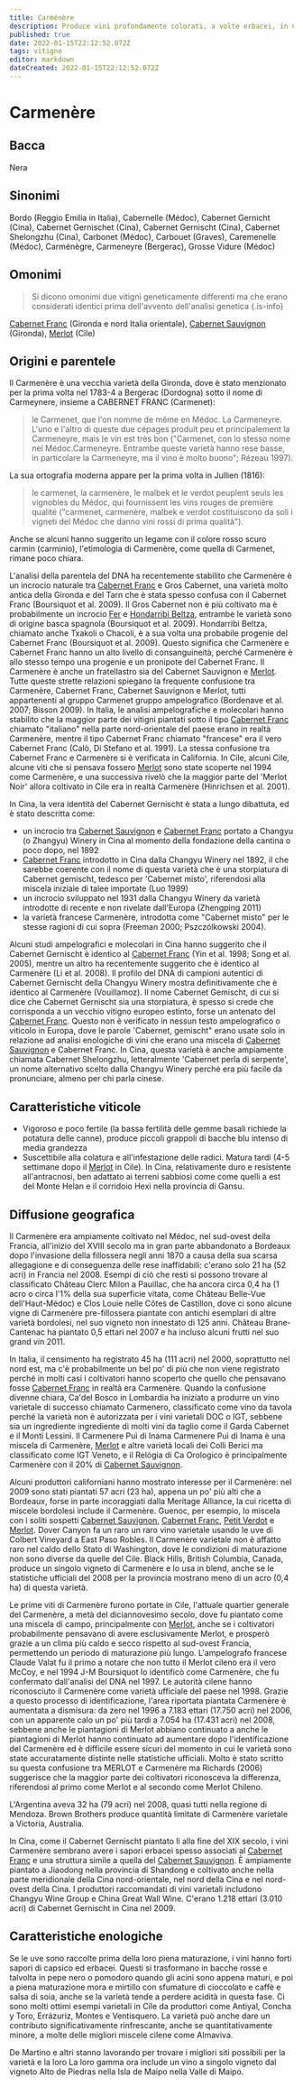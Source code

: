 ```yaml
---
title: Carménère
description: Produce vini profondamente colorati, a volte erbacei, in Cile molto più che nel suo nativo Bordeaux. 
published: true
date: 2022-01-15T22:12:52.072Z
tags: vitigno
editor: markdown
dateCreated: 2022-01-15T22:12:52.072Z
---
```


# Carmenère

## Bacca
Nera

## Sinonimi
Bordo (Reggio Emilia in Italia), Cabernelle (Médoc), Cabernet Gernicht
(Cina), Cabernet Gernischet (Cina), Cabernet Gernischt (Cina), Cabernet Shelongzhu (Cina), Carbonet (Médoc), Carbouet (Graves), Caremenelle (Médoc), Carménègre, Carmeneyre (Bergerac), Grosse Vidure (Médoc)

## Omonimi
> Si dicono omonimi due vitigni geneticamente differenti ma che erano considerati identici prima dell'avvento dell'analisi genetica
{.is-info}

[Cabernet Franc](/vitigni/Francia/bacca-nera/cabernet-franc) (Gironda e nord
Italia orientale), [Cabernet Sauvignon](/vitigni/Francia/bacca-nera/cabernet-sauvignon) (Gironda), [Merlot](/vitigni/Francia/bacca-nera/merlot) (Cile)

## Origini e parentele  
Il Carmenère è una vecchia varietà della Gironda, dove è stato menzionato per la prima volta nel 1783-4 a Bergerac (Dordogna) sotto il nome di Carmeynere, insieme a CABERNET FRANC (Carmenet): 

> le Carmenet, que l'on nomme de même en Médoc. La Carmeneyre. L'uno e l'altro di queste due cépages produit peu et principalement la Carmeneyre, mais le vin est très bon ("Carmenet, con lo stesso nome nel Médoc.Carmeneyre. Entrambe queste varietà hanno rese basse, in particolare la Carmeneyre, ma il vino è molto buono"; Rézeau 1997). 

La sua ortografia moderna appare per la prima volta in Jullien (1816): 

> le carmenet, la carmenère, le malbek et le verdot peuplent seuls les vignobles du Médoc, qui fournissent les vins rouges de première qualité
("carmenet, carmenère, malbek e verdot costituiscono da soli i vigneti del Médoc che danno vini rossi di prima qualità").


Anche se alcuni hanno suggerito un legame con il colore rosso scuro carmin (carminio), l'etimologia di Carmenère, come quella di Carmenet, rimane poco chiara. 

L'analisi della parentela del DNA ha recentemente stabilito che Carmenère è un incrocio naturale tra [Cabernet Franc](/vitigni/Francia/bacca-nera/cabernet-franc) e Gros Cabernet, una varietà molto antica della Gironda e del Tarn che è stata spesso confusa con il Cabernet Franc (Boursiquot et al. 2009). Il Gros Cabernet non è più coltivato ma è probabilmente un incrocio [Fer](/vitigni/Spagna/bacca-nera/fer) e [Hondarribi Beltza](/vitigni/Spagna/bacca-nera/hondarribi-bletza), entrambe le varietà sono di origine basca spagnola (Boursiquot et al. 2009). Hondarribi Beltza, chiamato anche Txakoli o Chacolí, è a sua volta una probabile progenie del Cabernet Franc (Boursiquot et al. 2009). Questo significa che Carmenère e Cabernet Franc hanno un alto livello di consanguineità, perché Carmenère è allo stesso tempo una progenie e un pronipote del Cabernet Franc. Il Carmenère è anche un fratellastro sia del
Cabernet Sauvignon e [Merlot](/vitigni/Francia/bacca-nera/merlot). Tutte queste strette relazioni spiegano la frequente confusione tra Carmenère, Cabernet Franc, Cabernet Sauvignon e Merlot, tutti appartenenti al gruppo Carmenet gruppo ampelografico (Bordenave et al. 2007; Bisson 2009). 
In Italia, le analisi ampelografiche e molecolari hanno stabilito che la maggior parte dei vitigni piantati sotto il tipo [Cabernet Franc](/vitigni/Francia/bacca-nera/cabernet-franc) chiamato "italiano" nella parte nord-orientale del paese erano in realtà Carmenère, mentre il tipo Cabernet Franc chiamato "francese" era il vero Cabernet Franc (Calò, Di Stefano et
al. 1991). 
La stessa confusione tra Cabernet Franc e Carmenère si è verificata in California. In Cile, alcuni Cile, alcune viti che si pensava fossero [Merlot](/vitigni/Francia/bacca-nera/merlot) sono state scoperte nel 1994 come Carmenère, e una successiva rivelò che la maggior parte del 'Merlot Noir' allora coltivato in Cile era in realtà Carmenère (Hinrichsen et al. 2001). 

In Cina, la vera identità del Cabernet Gernischt è stata a lungo dibattuta, ed è stato descritta come:
- un incrocio tra [Cabernet Sauvignon](/vitigni/Francia/bacca-nera/cabernet-sauvignon) e [Cabernet Franc](/vitigni/Francia/bacca-nera/cabernet-franc) portato a Changyu (o Zhangyu) Winery in Cina al momento della fondazione della cantina o poco dopo, nel 1892 
- [Cabernet Franc](/vitigni/Francia/bacca-nera/cabernet-franc) introdotto in Cina dalla Changyu Winery nel 1892, il che sarebbe coerente con il nome di questa varietà che è una storpiatura di Cabernet gemischt, tedesco per 'Cabernet misto', riferendosi alla miscela iniziale di talee importate (Luo 1999) 
- un incrocio sviluppato nel 1931 dalla Changyu Winery da varietà introdotte di recente e non rivelate dall'Europa (Zhengping 2011) 
- la varietà francese Carmenère, introdotta come "Cabernet misto" per le stesse ragioni di cui sopra (Freeman 2000; Pszczólkowski 2004). 

Alcuni studi ampelografici e molecolari in Cina hanno suggerito che il Cabernet Gernischt è identico al [Cabernet Franc](/vitigni/Francia/bacca-nera/cabernet-franc) (Yin et al. 1998; Song et al. 2005), mentre un altro ha recentemente suggerito che è identico al
Carmenère (Li et al. 2008). Il profilo del DNA di campioni autentici di Cabernet Gernischt della Changyu Winery mostra definitivamente che è identico al Carmenère (Vouillamoz). Il nome Cabernet Gemischt, di cui si dice che Cabernet Gernischt sia una storpiatura, è spesso si crede che corrisponda a un vecchio vitigno europeo estinto, forse un antenato del [Cabernet Franc](/vitigni/Francia/bacca-nera/cabernet-franc). Questo non è verificato in nessun testo ampelografico o viticolo in Europa, dove le parole 'Cabernet,
gemischt" erano usate solo in relazione ad analisi enologiche di vini che erano una miscela di [Cabernet Sauvignon](/vitigni/Francia/bacca-nera/cabernet-sauvignon) e Cabernet Franc. In Cina, questa varietà è anche ampiamente chiamata Cabernet Shelongzhu, letteralmente 'Cabernet perla di serpente', un nome alternativo scelto dalla Changyu Winery perché era più facile da pronunciare, almeno per chi parla cinese. 

## Caratteristiche viticole 
- Vigoroso e poco fertile (la bassa fertilità delle gemme basali richiede la potatura delle canne), produce piccoli grappoli di bacche blu intenso di media grandezza
- Suscettibile alla colatura e all'infestazione delle radici. Matura tardi (4-5 settimane dopo il [Merlot](/vitigni/Francia/bacca-nera/merlot) in Cile). In Cina, relativamente duro e resistente all'antracnosi, ben adattato ai terreni sabbiosi come come quelli a est del Monte Helan e il corridoio Hexi nella provincia di Gansu.

## Diffusione geografica

Il Carmenère era ampiamente coltivato nel Médoc, nel sud-ovest della Francia, all'inizio del XVIII secolo ma in gran parte abbandonato a Bordeaux dopo l'invasione della fillossera negli anni 1870 a causa della sua scarsa allegagione e di conseguenza delle rese inaffidabili: c'erano solo 21 ha (52 acri) in Francia nel 2008. Esempi di ciò che resti si possono trovare al classificato Château Clerc Milon a Pauillac, che ha ancora circa 0,4 ha (1
acro o circa l'1% della sua superficie vitata, come Château Belle-Vue dell'Haut-Médoc) e Clos Louie nelle Côtes de Castillon, dove ci sono alcune vigne di Carmenère pre-fillossera piantate con antichi esemplari di altre varietà bordolesi, nel suo vigneto non innestato di 125 anni. Château Brane-Cantenac ha piantato 0,5 ettari nel 2007 e ha incluso alcuni frutti nel suo grand vin 2011. 

In Italia, il censimento ha registrato 45 ha (111 acri) nel 2000, soprattutto nel nord est, ma c'è probabilmente un bel po' di più che non viene registrato perché in molti casi i coltivatori hanno scoperto che quello che
pensavano fosse [Cabernet Franc](/vitigni/Francia/bacca-nera/cabernet-franc) in realtà era Carmenère. Quando la confusione divenne chiara, Ca'del
Bosco in Lombardia ha iniziato a produrre un vino varietale di successo chiamato Carmenero, classificato come vino da tavola perché la varietà non è autorizzata per i vini varietali DOC o IGT, sebbene sia un ingrediente
ingrediente di molti vini da taglio come il Garda Cabernet e il Monti Lessini. Il Carmenere Puì di Inama Carmenere Puì di Inama è una miscela di Carmenère, [Merlot](/vitigni/Francia/bacca-nera/merlot)  e altre varietà locali dei Colli Berici ma classificato come IGT Veneto, e il Relógia di Ca Orologico è principalmente Carmenère con il 20% di [Cabernet Sauvignon](/vitigni/Francia/bacca-nera/cabernet-sauvignon).

Alcuni produttori californiani hanno mostrato interesse per il Carmenère: nel 2009 sono stati piantati 57 acri (23 ha), appena un po' più alti che a Bordeaux, forse in parte incoraggiati dalla Meritage Alliance, la cui ricetta di miscele bordolesi include il Carmenère. Guenoc, per esempio, lo miscela con i soliti sospetti [Cabernet Sauvignon](/vitigni/Francia/bacca-nera/cabernet-sauvignon), [Cabernet Franc](/vitigni/Francia/bacca-nera/cabernet-franc), [Petit Verdot](/vitigni/Francia/bacca-nera/petit-verdot) e [Merlot](/vitigni/Francia/bacca-nera/merlot). Dover Canyon fa un raro un raro vino varietale usando le uve di Colbert Vineyard a East Paso Robles. Il Carmenère varietale non è affatto raro nel caldo dello Stato di Washington, dove le condizioni di maturazione non sono diverse da quelle del Cile. 
Black Hills, British Columbia, Canada, produce un singolo vigneto di Carmenère e lo usa in blend, anche se le statistiche ufficiali del 2008 per la provincia mostrano meno di un acro (0,4 ha) di questa varietà. 

Le prime viti di Carmenère furono portate in Cile, l'attuale quartier generale del Carmenère, a metà del diciannovesimo secolo, dove fu piantato come una miscela di campo, principalmente con [Merlot](/vitigni/Francia/bacca-nera/merlot), anche se i coltivatori probabilmente pensavano di avere esclusivamente Merlot, e prosperò grazie a un clima più caldo e secco rispetto al sud-ovest Francia, permettendo un periodo di maturazione più lungo. L'ampelografo francese Claude Valat fu il primo a notare che non tutto il Merlot cileno era il vero McCoy, e nel 1994 J-M Boursiquot lo identificò come Carmenère, che fu confermato dall'analisi del DNA nel 1997. Le autorità cilene hanno riconosciuto il Carmenère come varietà ufficiale del paese nel 1998. Grazie a questo processo di identificazione, l'area riportata piantata
Carmenère è aumentata a dismisura: da zero nel 1996 a 7.183 ettari (17.750 acri) nel 2006, con un apparente calo un po' più tardi a 7.054 ha (17.431 acri) nel 2008, sebbene anche le piantagioni di Merlot abbiano continuato a
anche le piantagioni di Merlot hanno continuato ad aumentare dopo l'identificazione del Carmenère ed è difficile essere sicuri del momento in cui le varietà sono state accuratamente distinte nelle statistiche ufficiali. 
Molto è stato scritto su questa confusione tra MERLOT e Carmenère ma Richards (2006) suggerisce che la maggior parte dei coltivatori riconosceva la differenza, riferendosi al primo come Merlot e al secondo come Merlot Chileno. 

L'Argentina aveva 32 ha (79 acri) nel 2008, quasi tutti nella regione di Mendoza. Brown Brothers produce quantità limitate di Carmenère varietale a Victoria, Australia. 

In Cina, come il Cabernet Gernischt piantato lì alla fine del XIX secolo, i vini Carmenère sembrano avere i sapori erbacei spesso associati al [Cabernet Franc](/vitigni/Francia/bacca-nera/cabernet-franc) e una struttura simile a quella del [Cabernet Sauvignon](/vitigni/Francia/bacca-nera/cabernet-sauvignon). È ampiamente piantato a Jiaodong nella provincia di Shandong e coltivato anche nella parte meridionale della Cina nord-orientale, nel nord della Cina e nel nord-ovest della Cina. I produttori raccomandati di vini varietali includono Changyu Wine Group e China Great Wall Wine. C'erano 1.218 ettari (3.010 acri) di Cabernet Gernischt in Cina nel 2009.


## Caratteristiche enologiche

Se le uve sono raccolte prima della loro piena maturazione, i vini hanno forti sapori di capsico ed erbacei. Questi si trasformano in bacche rosse e talvolta in pepe nero o pomodoro quando gli acini sono appena maturi, e poi a piena maturazione mora e mirtillo con sfumature di cioccolato e caffè e salsa di soia, anche se la varietà tende a perdere acidità in questa fase. Ci sono molti ottimi esempi varietali in Cile da produttori come Antiyal, Concha y Toro, Errázuriz, Montes e Ventisquero. La varietà può anche dare un contributo significativamente rinfrescante, anche se quantitativamente minore, a molte delle migliori miscele cilene come Almaviva.

De Martino e altri stanno lavorando per trovare i migliori siti possibili per la varietà e la loro La loro gamma ora include un vino a singolo vigneto dal vigneto Alto de Piedras nella Isla de Maipo nella Valle di Maipo. 
